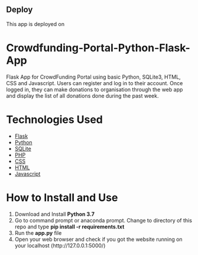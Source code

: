 ## Deploy
This app is deployed on <a href="https://crowdfundbmsit.herokuapp.com/"></a>

# Crowdfunding-Portal-Python-Flask-App
Flask App for CrowdFunding Portal using basic Python, SQLite3, HTML, CSS and Javascript. Users can register and log in to their account. Once logged in, they can make donations to organisation through the web app and display the list of all donations done during the past week.

# Technologies Used
<ul>
<a href="https://flask.palletsprojects.com/en/1.1.x/"><li>Flask</a></li>
<a href="https://www.python.org/"><li>Python</a></li>  
<a href="https://www.sqlite.org/index.html"><li>SQLite</a></li>
<a href="https://www.php.net/"><li>PHP</a></li>
<a href="https://www.w3.org/Style/CSS/Overview.en.html"><li>CSS</a></li>
<a href="https://www.w3.org/TR/html52/"><li>HTML</a></li>
<a href="https://www.javascript.com/"><li>Javascript</a></li>
</ul>

# How to Install and Use
<ol>
  <li>Download and Install <b>Python 3.7</b></li>
<li>Go to command prompt or anaconda prompt. Change to directory of this repo and type <b>pip install -r requirements.txt</b></li>
<li>Run the <b>app.py</b> file</li>
<li>Open your web browser and check if you got the website running on your localhost (http://127.0.0.1:5000/)</li>
</ol>





